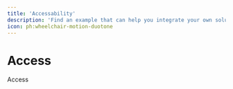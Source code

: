 ```yaml
---
title: 'Accessability'
description: 'Find an example that can help you integrate your own solution.'
icon: ph:wheelchair-motion-duotone
---
```



# Access

Access
